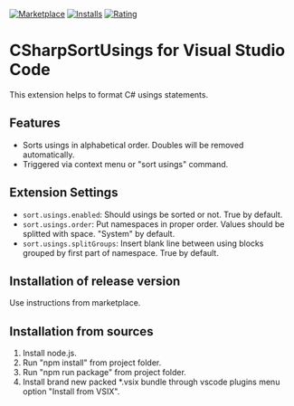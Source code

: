 [![Marketplace](https://vsmarketplacebadge.apphb.com/version-short/jongrant.csharpsortusings.svg)](https://marketplace.visualstudio.com/items?itemName=jongrant.csharpsortusings)
[![Installs](https://vsmarketplacebadge.apphb.com/installs-short/jongrant.csharpsortusings.svg)](https://marketplace.visualstudio.com/items?itemName=jongrant.csharpsortusings)
[![Rating](https://vsmarketplacebadge.apphb.com/rating-short/jongrant.csharpsortusings.svg)](https://marketplace.visualstudio.com/items?itemName=jongrant.csharpsortusings)


# CSharpSortUsings for Visual Studio Code
This extension helps to format C# usings statements.

## Features
  * Sorts usings in alphabetical order. Doubles will be removed automatically.
  * Triggered via context menu or "sort usings" command.

## Extension Settings
* `sort.usings.enabled`: Should usings be sorted or not. True by default.
* `sort.usings.order`: Put namespaces in proper order. Values should be splitted with space. "System" by default.
* `sort.usings.splitGroups`: Insert blank line between using blocks grouped by first part of namespace. True by default.

## Installation of release version
Use instructions from marketplace.

## Installation from sources
1. Install node.js.
2. Run "npm install" from project folder.
3. Run "npm run package" from project folder.
4. Install brand new packed *.vsix bundle through vscode plugins menu option "Install from VSIX".
